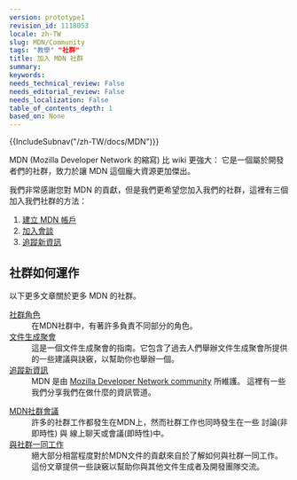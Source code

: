 ```yaml
---
version: prototype1
revision_id: 1118053
locale: zh-TW
slug: MDN/Community
tags: "教學" "社群"
title: 加入 MDN 社群
summary: 
keywords: 
needs_technical_review: False
needs_editorial_review: False
needs_localization: False
table_of_contents_depth: 1
based_on: None
---
```

<div>{{IncludeSubnav("/zh-TW/docs/MDN")}}</div>

<div class="summary">
<p>MDN (Mozilla Developer Network 的縮寫) 比 wiki 更強大：&nbsp;它是一個屬於開發者們的社群，致力於讓 MDN 這個龐大資源更加傑出。</p>
</div>

<p>我們非常感謝您對 MDN 的貢獻，但是我們更希望您加入我們的社群，這裡有三個加入我們社群的方法：</p>

<ol>
 <li><a href="/zh-TW/docs/MDN/Contribute/Howto/Create_an_MDN_account">建立 MDN 帳戶</a></li>
 <li><a href="/zh-TW/docs/MDN/Community/Conversations">加入會談</a></li>
 <li><a href="/zh-TW/docs/MDN/Community/Whats_happening">追蹤新資訊</a></li>
</ol>

<h2 id="社群如何運作">社群如何運作</h2>

<p>以下更多文章關於更多 MDN 的社群。</p>

<div class="row topicpage-table">
<div class="section">
<dl>
 <dt class="landingPageList"><a href="/zh-TW/docs/MDN/Community/Roles">社群角色</a></dt>
 <dd class="landingPageList">在MDN社群中，有著許多負責不同部分的角色。</dd>
 <dt class="landingPageList"><a href="/zh-TW/docs/MDN/Community/Doc_sprints">文件生成聚會</a></dt>
 <dd class="landingPageList">這是一個文件生成聚會的指南。它包含了過去人們舉辦文件生成聚會所提供的一些建議與訣竅，以幫助你也舉辦一個。</dd>
 <dt class="landingPageList"><a href="/zh-TW/docs/MDN/Community/Whats_happening">追蹤新資訊</a></dt>
 <dd class="landingPageList">MDN 是由 <a class="external" href="https://wiki.mozilla.org/MDN">Mozilla Developer Network community</a> 所維護。 這裡有一些我們分享我們在做什麼的資訊管道。</dd>
</dl>

<dl>
</dl>
</div>

<div class="section">
<dl>
 <dt class="landingPageList"><a href="/zh-TW/docs/MDN/Community/Conversations">MDN社群會議</a></dt>
 <dd class="landingPageList">許多的社群工作都發生在MDN上，然而社群工作也同時發生在一些 討論(非即時性) 與 線上聊天或會議(即時性)中。</dd>
 <dt class="landingPageList"><a href="/zh-TW/docs/MDN/Community/Working_in_community">與社群一同工作</a></dt>
 <dd class="landingPageList">絕大部分相當程度對於MDN文件的貢獻來自於了解如何與社群一同工作。這份文章提供一些訣竅以幫助你與其他文件生成者及開發團隊交流。</dd>
</dl>
</div>
</div>


